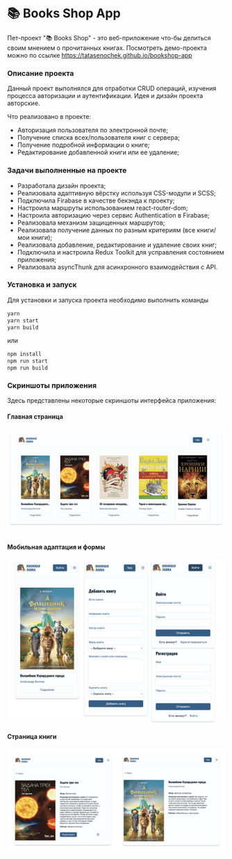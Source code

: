 # 📚 Books Shop App

Пет-проект "📚 Books Shop" - это веб-приложение что-бы делиться своим мнением о прочитанных книгах. Посмотреть демо-проекта можно по ссылке https://tatasenochek.github.io/bookshop-app

### Описание проекта

Данный проект выполнялся для отработки CRUD операций, изучения процесса авторизации и аутентификации. Идея и дизайн проекта авторские. 

Что реализовано в проекте:
- Авторизация пользователя по электронной почте;
- Получение списка всех/пользователя книг с сервера;
- Получение подробной информации о книге;
- Редактирование добавленной книги или ее удаление;
 
### Задачи выполненные на проекте

- Разработала дизайн проекта;
- Реализовала адаптивную вёрстку используя CSS-модули и SCSS;
- Подключила Firabase в качестве бекэнда к проекту;
- Настроила маршруты использованием react-router-dom;
- Настроила авторизацию через сервис Authentication в Firabase;
- Реализовала механизм защищенных маршрутов;
- Реализовала получение данных по разным критериям (все книги/ мои книги);
- Реализовала добавление, редактирование и удаление своих книг;
- Подключила и настроила Redux Toolkit для усправления состоянием приложения;
- Реализовала asyncThunk для асинхронного взаимодействия с API.

### Установка и запуск
Для установки и запуска проекта необходимо выполнить команды

```
yarn 
yarn start 
yarn build
```

или

```
npm install 
npm run start 
npm run build
```

### Скриншоты приложения

Здесь представлены некоторые скриншоты интерфейса приложения:

#### Главная страница
![Главная страница](./public/screen/home.png)

#### Мобильная адаптация и формы
![Мобильная адаптация и формы](./public/screen/screen.png)

#### Страница книги
![Страница книги](./public/screen/book.png)
